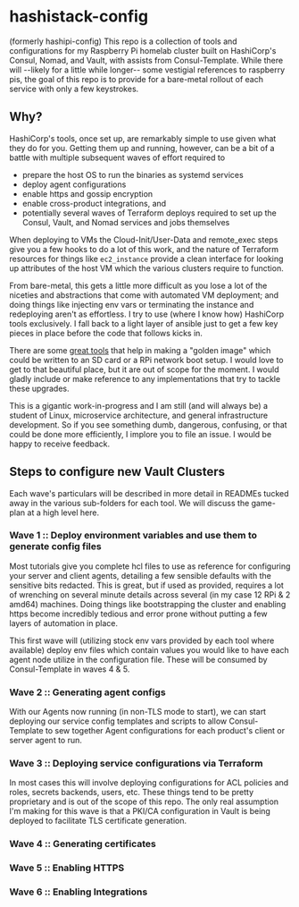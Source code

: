 # hashistack-config
(formerly hashipi-config)
This repo is a collection of tools and configurations for my Raspberry Pi homelab cluster built on HashiCorp's Consul, Nomad, and Vault, with assists from Consul-Template.  While there will --likely for a little while longer-- some vestigial references to raspberry pis, the goal of this repo is to provide for a bare-metal rollout of each service with only a few keystrokes.

## Why?

HashiCorp's tools, once set up, are remarkably simple to use given what they do for you.  Getting them up and running, however, can be a bit of a battle with multiple subsequent waves of effort required to
- prepare the host OS to run the binaries as systemd services
- deploy agent configurations
- enable https and gossip encryption
- enable cross-product integrations, and
- potentially several waves of Terraform deploys required to set up the Consul, Vault, and Nomad services and jobs themselves

When deploying to VMs the Cloud-Init/User-Data and remote_exec steps give you a few hooks to do a lot of this work, and the nature of Terraform resources for things like `ec2_instance` provide a clean interface for looking up attributes of the host VM which the various clusters require to function.

From bare-metal, this gets a little more difficult as you lose a lot of the niceties and abstractions that come with automated VM deployment; and doing things like injecting env vars or terminating the instance and redeploying aren't as effortless.  I try to use (where I know how) HashiCorp tools exclusively.  I fall back to a light layer of ansible just to get a few key pieces in place before the code that follows kicks in.

There are some [great tools](https://github.com/solo-io/packer-builder-arm-image) that help in making a "golden image" which could be written to an SD card or a RPi network boot setup.  I would love to get to that beautiful place, but it are out of scope for the moment.  I would gladly include or make reference to any implementations that try to tackle these upgrades.

This is a gigantic work-in-progress and I am still (and will always be) a student of Linux, microservice architecture, and general infrastructure development.  So if you see something dumb, dangerous, confusing, or that could be done more efficiently, I implore you to file an issue.  I would be happy to receive feedback.

## Steps to configure new Vault Clusters
Each wave's particulars will be described in more detail in READMEs tucked away in the various sub-folders for each tool.  We will discuss the game-plan at a high level here.
### Wave 1 :: Deploy environment variables and use them to generate config files
Most tutorials give you complete hcl files to use as reference for configuring your server and client agents, detailing a few sensible defaults with the sensitive bits redacted.  This is great, but if used as provided, requires a lot of wrenching on several minute details across several (in my case 12 RPi & 2 amd64) machines.  Doing things like bootstrapping the cluster and enabling https become incredibly tedious and error prone without putting a few layers of automation in place.

This first wave will (utilizing stock env vars provided by each tool where available) deploy env files which contain values you would like to have each agent node utilize in the configuration file.  These will be consumed by Consul-Template in waves 4 & 5.

### Wave 2 :: Generating agent configs
With our Agents now running (in non-TLS mode to start), we can start deploying our service config templates and scripts to allow Consul-Template to sew together Agent configurations for each product's client or server agent to run.

### Wave 3 :: Deploying service configurations via Terraform
In most cases this will involve deploying configurations for ACL policies and roles, secrets backends, users, etc.  These things tend to be pretty proprietary and is out of the scope of this repo.  The only real assumption I'm making for this wave is that a PKI/CA configuration in Vault is being deployed to facilitate TLS certificate generation.

### Wave 4 :: Generating certificates

### Wave 5 :: Enabling HTTPS

### Wave 6 :: Enabling Integrations